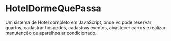 # HotelDormeQuePassa
Um sistema de Hotel completo em JavaScript, onde vc pode reservar quartos, cadastrar hospedes, cadastras eventos, abastecer carros e realizar manutenção de aparelhos ar condicionado.
